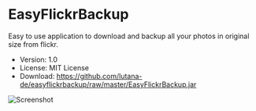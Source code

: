 # EasyFlickrBackup
Easy to use application to download and backup all your photos in original size from flickr. 

* Version: 1.0
* License: MIT License
* Download: https://github.com/lutana-de/easyflickrbackup/raw/master/EasyFlickrBackup.jar


![Screenshot](https://farm2.staticflickr.com/1701/25533200184_03355b0172_o_d.png)
